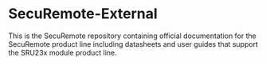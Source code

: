 # SecuRemote-External
This is the SecuRemote repository containing official documentation for the SecuRemote product line including datasheets and user guides that support the SRU23x module product line.
